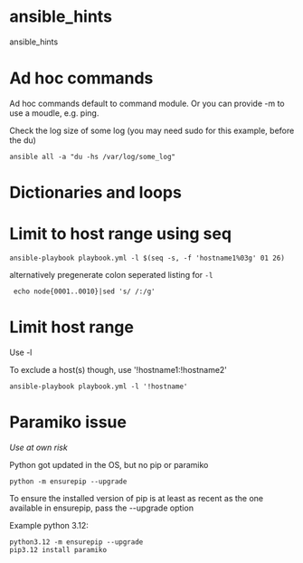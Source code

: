 # ansible_hints
ansible_hints


<h1>Ad hoc commands</h1>

Ad hoc commands default to command module. Or you can provide -m to use a moudle, e.g. ping.

Check the log size of some log (you may need sudo for this example, before the du)

``ansible all -a "du -hs /var/log/some_log"``



<h1>Dictionaries and loops</h1>



<h1>Limit to host range using seq</h1>

``ansible-playbook playbook.yml -l $(seq -s, -f 'hostname1%03g' 01 26)``

alternatively pregenerate colon seperated listing for ``-l``

`` echo node{0001..0010}|sed 's/ /:/g'``

<h1>Limit host range</h1>

Use -l

To exclude a host(s) though, use '!hostname1:!hostname2'

``ansible-playbook playbook.yml -l '!hostname'``


<h1>Paramiko issue</h1>

*Use at own risk*

Python got updated in the OS, but no pip or paramiko

```python -m ensurepip --upgrade```

To ensure the installed version of pip is at least as recent as the one available in ensurepip, pass the --upgrade option

Example python 3.12:

```
python3.12 -m ensurepip --upgrade
pip3.12 install paramiko
```





